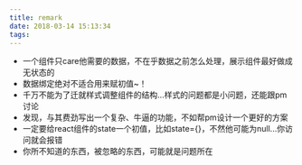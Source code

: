 ```yaml
---
title: remark
date: 2018-03-14 15:13:34
tags:
---
```

+ 一个组件只care他需要的数据，不在乎数据之前怎么处理，展示组件最好做成无状态的
+ 数据绑定绝对不适合用来赋初值~！
+ 千万不能为了迁就样式调整组件的结构...样式的问题都是小问题，还能跟pm讨论
+ 发现，与其费劲写出一个复杂、牛逼的功能，不如帮pm设计一个更好的方案
+ 一定要给react组件的state一个初值，比如state={}，不然他可能为null...你访问就会报错
+ 你所不知道的东西，被忽略的东西，可能就是问题所在